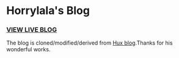 Horrylala's Blog
================

### [VIEW LIVE BLOG](https://horrylala.io/)


The blog is cloned/modified/derived from [Hux blog](https://github.com/Huxpro/huxpro.github.io).Thanks for his wonderful works.
